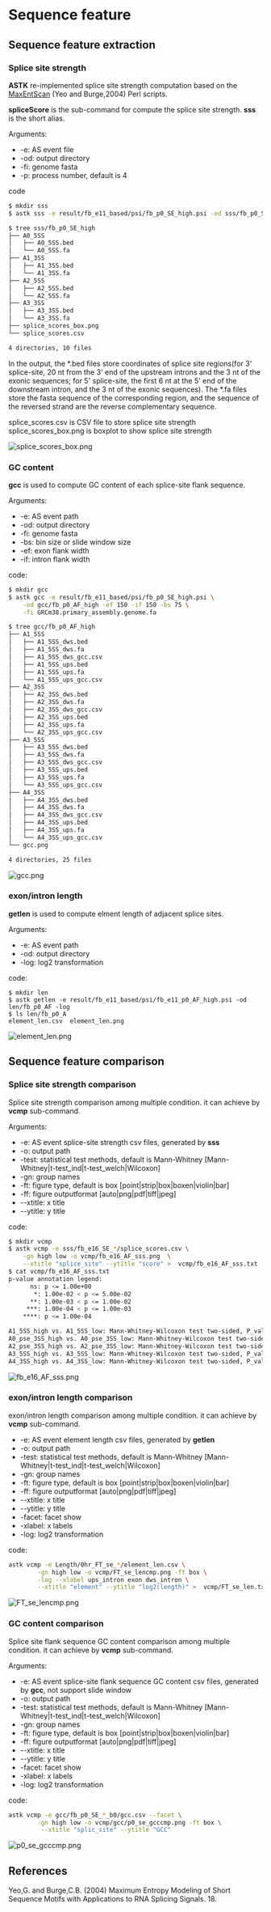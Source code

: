 # Sequence feature

## Sequence feature extraction

### Splice site strength

**ASTK** re-implemented splice site strength computation based on the [MaxEntScan](http://hollywood.mit.edu/burgelab/maxent/download/fordownload/) (Yeo and Burge,2004) Perl scripts.

**spliceScore** is the sub-command for compute the splice site strength. **sss** is the short alias.

Arguments:

* -e: AS event file
* -od: output directory
* -fi: genome fasta
* -p: process number, default is 4

code

```bash
$ mkdir sss
$ astk sss -e result/fb_e11_based/psi/fb_p0_SE_high.psi -od sss/fb_p0_SE_high -fi GRCm38.primary_assembly.genome.fa

$ tree sss/fb_p0_SE_high
├── A0_5SS
│   ├── A0_5SS.bed
│   └── A0_5SS.fa
├── A1_3SS
│   ├── A1_3SS.bed
│   └── A1_3SS.fa
├── A2_5SS
│   ├── A2_5SS.bed
│   └── A2_5SS.fa
├── A3_3SS
│   ├── A3_3SS.bed
│   └── A3_3SS.fa
├── splice_scores_box.png
└── splice_scores.csv

4 directories, 10 files
```

In the output, the *.bed files store coordinates of splice site regions(for 3' splice-site, 20 nt from the 3' end of the upstream introns and the 3 nt of the exonic sequences; for 5' splice-site, the first 6 nt at the 5' end of the downstream intron, and the 3 nt of the exonic sequences).
The *.fa files store the fasta sequence of the corresponding region, and the sequence of the reversed strand are the reverse complementary sequence.

splice_scores.csv is CSV file to store splice site strength
splice_scores_box.png is boxplot to show splice site strength

<img src='static/img/splice_scores_box.png' alt="splice_scores_box.png"></img>

### GC content

**gcc** is used to compute GC content of each splice-site flank sequence.

Arguments:

* -e: AS event path
* -od: output directory
* -fi: genome fasta
* -bs: bin size or slide window size
* -ef: exon flank width
* -if: intron flank width

code:

```bash
$ mkdir gcc
$ astk gcc -e result/fb_e11_based/psi/fb_p0_SE_high.psi \
    -od gcc/fb_p0_AF_high -ef 150 -if 150 -bs 75 \
    -fi GRCm38.primary_assembly.genome.fa

$ tree gcc/fb_p0_AF_high
├── A1_5SS
│   ├── A1_5SS_dws.bed
│   ├── A1_5SS_dws.fa
│   ├── A1_5SS_dws_gcc.csv
│   ├── A1_5SS_ups.bed
│   ├── A1_5SS_ups.fa
│   └── A1_5SS_ups_gcc.csv
├── A2_3SS
│   ├── A2_3SS_dws.bed
│   ├── A2_3SS_dws.fa
│   ├── A2_3SS_dws_gcc.csv
│   ├── A2_3SS_ups.bed
│   ├── A2_3SS_ups.fa
│   └── A2_3SS_ups_gcc.csv
├── A3_5SS
│   ├── A3_5SS_dws.bed
│   ├── A3_5SS_dws.fa
│   ├── A3_5SS_dws_gcc.csv
│   ├── A3_5SS_ups.bed
│   ├── A3_5SS_ups.fa
│   └── A3_5SS_ups_gcc.csv
├── A4_3SS
│   ├── A4_3SS_dws.bed
│   ├── A4_3SS_dws.fa
│   ├── A4_3SS_dws_gcc.csv
│   ├── A4_3SS_ups.bed
│   ├── A4_3SS_ups.fa
│   └── A4_3SS_ups_gcc.csv
└── gcc.png

4 directories, 25 files  
```

<img src='static/img/gcc.png' alt="gcc.png"></img>

### exon/intron length

**getlen** is used to compute elment length of adjacent splice sites.

Arguments:

* -e: AS event path
* -od: output directory
* -log: log2 transformation

code:

```basdh
$ mkdir len
$ astk getlen -e result/fb_e11_based/psi/fb_e11_p0_AF_high.psi -od len/fb_p0_AF -log
$ ls len/fb_p0_A
element_len.csv  element_len.png
```

<img src='static/img/element_len.png' alt="element_len.png"></img>

## Sequence feature comparison

### Splice site strength comparison

Splice site strength comparison among multiple condition. it can achieve by **vcmp** sub-command.

Arguments:

* -e: AS event splice-site strength csv files, generated by **sss**
* -o: output path
* -test: statistical test methods, default is Mann-Whitney [Mann-Whitney|t-test_ind|t-test_welch|Wilcoxon]
* -gn: group names
* -ft: figure type, default is box [point|strip|box|boxen|violin|bar]
* -ff: figure outputformat [auto|png|pdf|tiff|jpeg]
* --xtitle: x title
* --ytitle: y title

code:

```bash
$ mkdir vcmp
$ astk vcmp -e sss/fb_e16_SE_*/splice_scores.csv \
    -gn high low -o vcmp/fb_e16_AF_sss.png  \
    --xtitle "splice_site" --ytitle "score" >  vcmp/fb_e16_AF_sss.txt
$ cat vcmp/fb_e16_AF_sss.txt   
p-value annotation legend:
      ns: p <= 1.00e+00
       *: 1.00e-02 < p <= 5.00e-02
      **: 1.00e-03 < p <= 1.00e-02
     ***: 1.00e-04 < p <= 1.00e-03
    ****: p <= 1.00e-04

A1_5SS_high vs. A1_5SS_low: Mann-Whitney-Wilcoxon test two-sided, P_val:1.243e-17 U_stat=6.122e+06
A0_pse_3SS_high vs. A0_pse_3SS_low: Mann-Whitney-Wilcoxon test two-sided, P_val:9.558e-01 U_stat=5.453e+06
A2_pse_3SS_high vs. A2_pse_3SS_low: Mann-Whitney-Wilcoxon test two-sided, P_val:3.981e-01 U_stat=5.515e+06
A3_5SS_high vs. A3_5SS_low: Mann-Whitney-Wilcoxon test two-sided, P_val:2.394e-26 U_stat=4.611e+06
A4_3SS_high vs. A4_3SS_low: Mann-Whitney-Wilcoxon test two-sided, P_val:4.759e-01 U_stat=5.392e+06
```

<img src='static/img/fb_e16_AF_sss.png' alt="fb_e16_AF_sss.png"></img>

### exon/intron length comparison

exon/intron length comparison among multiple condition. it can achieve by **vcmp** sub-command.

* -e: AS event element length csv files, generated by **getlen**
* -o: output path
* -test: statistical test methods, default is Mann-Whitney [Mann-Whitney|t-test_ind|t-test_welch|Wilcoxon]
* -gn: group names
* -ft: figure type, default is box [point|strip|box|boxen|violin|bar]
* -ff: figure outputformat [auto|png|pdf|tiff|jpeg]
* --xtitle: x title
* --ytitle: y title
* -facet: facet show
* -xlabel: x labels
* -log: log2 transformation

code:

```bash
astk vcmp -e Length/0hr_FT_se_*/element_len.csv \
        -gn high low -o vcmp/FT_se_lencmp.png -ft box \
        -log --xlabel ups_intron exon dws_intron \
        --xtitle "element" --ytitle "log2(length)" >  vcmp/FT_se_len.txt
```

<img src='static/img/FT_se_lencmp.png' alt="FT_se_lencmp.png"></img>

### GC content comparison

Splice site flank sequence GC content comparison among multiple condition. it can achieve by **vcmp** sub-command.

Arguments:

* -e: AS event splice-site flank sequence GC content csv files, generated by **gcc**, not support slide window
* -o: output path
* -test: statistical test methods, default is Mann-Whitney [Mann-Whitney|t-test_ind|t-test_welch|Wilcoxon]
* -gn: group names
* -ft: figure type, default is box [point|strip|box|boxen|violin|bar]
* -ff: figure outputformat [auto|png|pdf|tiff|jpeg]
* --xtitle: x title
* --ytitle: y title
* -facet: facet show
* -xlabel: x labels
* -log: log2 transformation

code:

```bash
astk vcmp -e gcc/fb_p0_SE_*_b0/gcc.csv --facet \
        -gn high low -o vcmp/gcc/p0_se_gcccmp.png -ft box \
         --xtitle "splic_site" --ytitle "GCC" 
```

<img src='static/img/p0_se_gcccmp.png' alt="p0_se_gcccmp.png"></img>

<h2>References</h2>
<p>
Yeo,G. and Burge,C.B. (2004) Maximum Entropy Modeling of Short Sequence Motifs with Applications to RNA Splicing Signals. 18.
</p>
